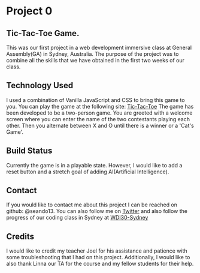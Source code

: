 # Project 0

## Tic-Tac-Toe Game.
This was our first project in a web development immersive class at General Assembly(GA) in Sydney, Australia. The purpose of the project was to combine all the skills that we have obtained in the first two weeks of our class.

## Technology Used
I used a combination of Vanilla JavaScript and CSS to bring this game to you. You can play the game at the following site: <a href="https://seando13.github.io/Project0/index.html" target="_blank">Tic-Tac-Toe</a> The game has been developed to be a two-person game. You are greeted with a welcome screen where you can enter the name of the two contestants playing each other. Then you alternate between X and O until there is a winner or a 'Cat's Game'.

## Build Status
Currently the game is in a playable state. However, I would like to add a reset button and a stretch goal of adding AI(Artificial Intelligence).

## Contact
If you would like to contact me about this project I can be reached on github: @seando13. You can also follow me on <a href="https://twitter.com/seando49" target="_blank">Twitter</a> and also follow the progress of our coding class in Sydney at <a href="https://wdi30.wordpress.com/blog/" target="_blank">WDI30-Sydney</a>

## Credits
I would like to credit my teacher Joel for his assistance and patience with some troubleshooting that I had on this project. Additionally, I would like to also thank Linna our TA for the course and my fellow students for their help.
